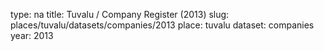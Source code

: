 type: na
title: Tuvalu / Company Register (2013)
slug: places/tuvalu/datasets/companies/2013
place: tuvalu
dataset: companies
year: 2013

